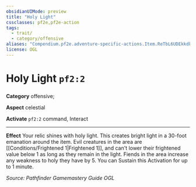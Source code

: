 ```yaml
---
obsidianUIMode: preview
title: "Holy Light"
cssclasses: pf2e,pf2e-action
tags:
  - trait/
  - category/offensive
aliases: "Compendium.pf2e.adventure-specific-actions.Item.ReTbL6UDEkkdkHAY"
license: OGL
---
```

# Holy Light `pf2:2`

### 

**Category** offensive; 




**Aspect** celestial

**Activate** `pf2:2` command, Interact

* * *

**Effect** Your relic shines with holy light. This creates bright light in a 30-foot emanation around the item. Evil creatures in the area are [[Conditions/Frightened 1|Frightened 1]], and can't lower their frightened value below 1 as long as they remain in the light. Fiends in the area increase any weakness to holy they have by 5. You can Sustain this Activation for up to 1 minute.

*Source: Pathfinder Gamemastery Guide*
*OGL*